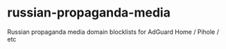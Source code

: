 # russian-propaganda-media
Russian propaganda media domain blocklists for AdGuard Home / Pihole / etc
